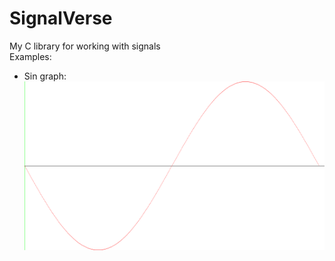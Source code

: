 # SignalVerse
My C library for working with signals<br/>
Examples:
+ Sin graph:
![alt text](/sin.png)
